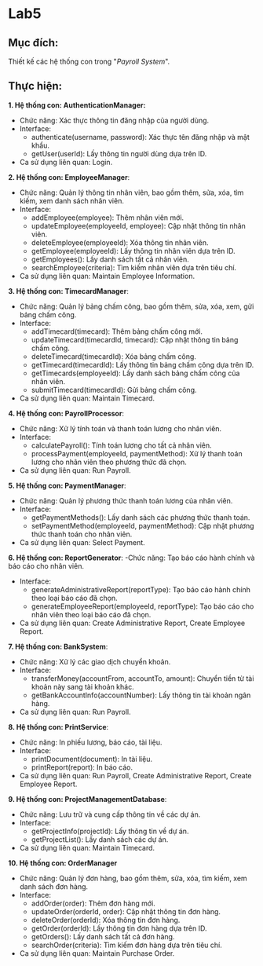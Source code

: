 # Lab5

## Mục đích: 
Thiết kế các hệ thống con trong "*Payroll System*".

## Thực hiện:
**1. Hệ thống con: AuthenticationManager:**
- Chức năng: Xác thực thông tin đăng nhập của người dùng.
- Interface:
  + authenticate(username, password): Xác thực tên đăng nhập và mật khẩu.
  + getUser(userId): Lấy thông tin người dùng dựa trên ID.
- Ca sử dụng liên quan: Login.

**2. Hệ thống con: EmployeeManager**:
- Chức năng: Quản lý thông tin nhân viên, bao gồm thêm, sửa, xóa, tìm kiếm, xem danh sách nhân viên.
- Interface:
  + addEmployee(employee): Thêm nhân viên mới.
  + updateEmployee(employeeId, employee): Cập nhật thông tin nhân viên.
  + deleteEmployee(employeeId): Xóa thông tin nhân viên.
  + getEmployee(employeeId): Lấy thông tin nhân viên dựa trên ID.
  + getEmployees(): Lấy danh sách tất cả nhân viên.
  + searchEmployee(criteria): Tìm kiếm nhân viên dựa trên tiêu chí.
- Ca sử dụng liên quan: Maintain Employee Information.

**3. Hệ thống con: TimecardManager**:
- Chức năng: Quản lý bảng chấm công, bao gồm thêm, sửa, xóa, xem, gửi bảng chấm công.
- Interface:
  + addTimecard(timecard): Thêm bảng chấm công mới.
  + updateTimecard(timecardId, timecard): Cập nhật thông tin bảng chấm công.
  + deleteTimecard(timecardId): Xóa bảng chấm công.
  + getTimecard(timecardId): Lấy thông tin bảng chấm công dựa trên ID.
  + getTimecards(employeeId): Lấy danh sách bảng chấm công của nhân viên.
  + submitTimecard(timecardId): Gửi bảng chấm công.
- Ca sử dụng liên quan: Maintain Timecard.

**4. Hệ thống con: PayrollProcessor**:
- Chức năng: Xử lý tính toán và thanh toán lương cho nhân viên.
- Interface:
  + calculatePayroll(): Tính toán lương cho tất cả nhân viên.
  + processPayment(employeeId, paymentMethod): Xử lý thanh toán lương cho nhân viên theo phương thức đã chọn.
- Ca sử dụng liên quan: Run Payroll.

**5. Hệ thống con: PaymentManager**:
- Chức năng: Quản lý phương thức thanh toán lương của nhân viên.
- Interface:
  + getPaymentMethods(): Lấy danh sách các phương thức thanh toán.
  + setPaymentMethod(employeeId, paymentMethod): Cập nhật phương thức thanh toán cho nhân viên.
- Ca sử dụng liên quan: Select Payment.
  
**6. Hệ thống con: ReportGenerator**:
-Chức năng: Tạo báo cáo hành chính và báo cáo cho nhân viên.
- Interface:
  + generateAdministrativeReport(reportType): Tạo báo cáo hành chính theo loại báo cáo đã chọn.
  + generateEmployeeReport(employeeId, reportType): Tạo báo cáo cho nhân viên theo loại báo cáo đã chọn.
- Ca sử dụng liên quan: Create Administrative Report, Create Employee Report.
  
**7. Hệ thống con: BankSystem**:
- Chức năng: Xử lý các giao dịch chuyển khoản.
- Interface:
  + transferMoney(accountFrom, accountTo, amount): Chuyển tiền từ tài khoản này sang tài khoản khác.
  + getBankAccountInfo(accountNumber): Lấy thông tin tài khoản ngân hàng.
- Ca sử dụng liên quan: Run Payroll.
  
**8. Hệ thống con: PrintService**:
- Chức năng: In phiếu lương, báo cáo, tài liệu.
- Interface:
  + printDocument(document): In tài liệu.
  + printReport(report): In báo cáo.
- Ca sử dụng liên quan: Run Payroll, Create Administrative Report, Create Employee Report.
  
**9. Hệ thống con: ProjectManagementDatabase**:
- Chức năng: Lưu trữ và cung cấp thông tin về các dự án.
- Interface:
  + getProjectInfo(projectId): Lấy thông tin về dự án.
  + getProjectList(): Lấy danh sách các dự án.
- Ca sử dụng liên quan: Maintain Timecard.
  
**10. Hệ thống con: OrderManager**
- Chức năng: Quản lý đơn hàng, bao gồm thêm, sửa, xóa, tìm kiếm, xem danh sách đơn hàng.
- Interface:
  + addOrder(order): Thêm đơn hàng mới.
  + updateOrder(orderId, order): Cập nhật thông tin đơn hàng.
  + deleteOrder(orderId): Xóa thông tin đơn hàng.
  + getOrder(orderId): Lấy thông tin đơn hàng dựa trên ID.
  + getOrders(): Lấy danh sách tất cả đơn hàng.
  + searchOrder(criteria): Tìm kiếm đơn hàng dựa trên tiêu chí.
- Ca sử dụng liên quan: Maintain Purchase Order.
